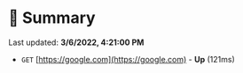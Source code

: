 # 📖 Summary
Last updated: **3/6/2022, 4:21:00 PM**

- `GET` [https://google.com](https://google.com) - **Up** (121ms)
